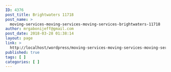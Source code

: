 ```yaml
---
ID: 4376
post_title: Brightwaters 11718
post_name: >
  moving-services-moving-services-moving-services-brightwaters-11718
author: mrgabonijeff@gmail.com
post_date: 2018-03-28 01:38:14
layout: page
link: >
  http://localhost/wordpress/moving-services-moving-services-moving-services-brightwaters-11718/
published: true
tags: [ ]
categories: [ ]
---
```

